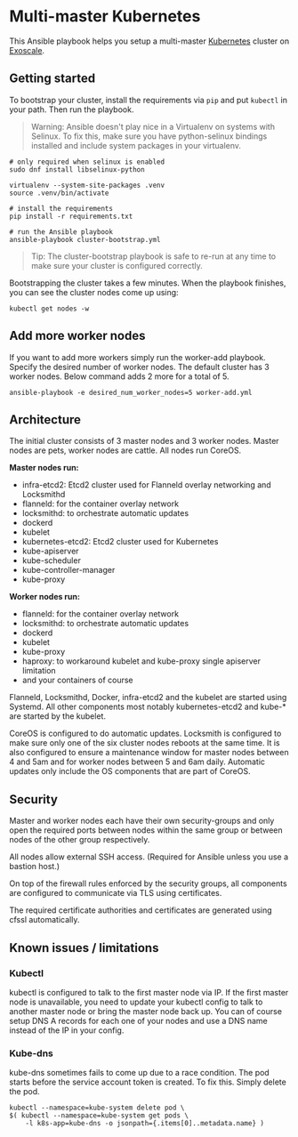 # Multi-master Kubernetes

This Ansible playbook helps you setup a multi-master
[Kubernetes](http://kubernetes.io/) cluster on
[Exoscale](https://www.exoscale.ch/).

## Getting started

To bootstrap your cluster, install the requirements via `pip` and put `kubectl`
in your path. Then run the playbook.

> Warning: Ansible doesn't play nice in a Virtualenv on systems with Selinux.
> To fix this, make sure you have python-selinux bindings installed and include
> system packages in your virtualenv.

```
# only required when selinux is enabled
sudo dnf install libselinux-python

virtualenv --system-site-packages .venv
source .venv/bin/activate

# install the requirements
pip install -r requirements.txt

# run the Ansible playbook
ansible-playbook cluster-bootstrap.yml
```

> Tip: The cluster-bootstrap playbook is safe to re-run at any time
> to make sure your cluster is configured correctly.

Bootstrapping the cluster takes a few minutes. When the playbook finishes,
you can see the cluster nodes come up using:

```
kubectl get nodes -w
```

## Add more worker nodes

If you want to add more workers simply run the worker-add playbook.
Specify the desired number of worker nodes. The default cluster has 3 worker
nodes. Below command adds 2 more for a total of 5.

```
ansible-playbook -e desired_num_worker_nodes=5 worker-add.yml
```

## Architecture

The initial cluster consists of 3 master nodes and 3 worker nodes. Master nodes
are pets, worker nodes are cattle. All nodes run CoreOS.

__Master nodes run:__

 * infra-etcd2: Etcd2 cluster used for Flanneld overlay networking and
   Locksmithd
 * flanneld: for the container overlay network
 * locksmithd: to orchestrate automatic updates
 * dockerd
 * kubelet
 * kubernetes-etcd2: Etcd2 cluster used for Kubernetes
 * kube-apiserver
 * kube-scheduler
 * kube-controller-manager
 * kube-proxy

__Worker nodes run:__

 * flanneld: for the container overlay network
 * locksmithd: to orchestrate automatic updates
 * dockerd
 * kubelet
 * kube-proxy
 * haproxy: to workaround kubelet and kube-proxy single apiserver limitation
 * and your containers of course

Flanneld, Locksmithd, Docker, infra-etcd2 and the kubelet are started using
Systemd. All other components most notably kubernetes-etcd2 and kube-* are
started by the kubelet.

CoreOS is configured to do automatic updates. Locksmith is configured to make
sure only one of the six cluster nodes reboots at the same time. It is also
configured to ensure a maintenance window for master nodes between 4 and 5am
and for worker nodes between 5 and 6am daily. Automatic updates only include
the OS components that are part of CoreOS.

## Security

Master and worker nodes each have their own security-groups and only open
the required ports between nodes within the same group or between nodes of the
other group respectively.

All nodes allow external SSH access. (Required for Ansible unless you use a
bastion host.)

On top of the firewall rules enforced by the security groups, all components are
configured to communicate via TLS using certificates.

The required certificate authorities and certificates are generated using cfssl
automatically.

## Known issues / limitations

### Kubectl

kubectl is configured to talk to the first master node via IP. If the first
master node is unavailable, you need to update your kubectl config to talk
to another master node or bring the master node back up.
You can of course setup DNS A records for each one of your nodes and use
a DNS name instead of the IP in your config.

### Kube-dns

kube-dns sometimes fails to come up due to a race condition. The pod starts
before the service account token is created. To fix this. Simply delete the
pod.

```
kubectl --namespace=kube-system delete pod \
$( kubectl --namespace=kube-system get pods \
    -l k8s-app=kube-dns -o jsonpath={.items[0]..metadata.name} )
```
